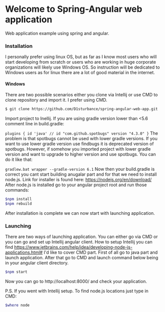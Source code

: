 # Welcome to Spring-Angular web application

Web application example using spring and angular.

### Installation
I personally prefer using linux OS, but as far as I know most users who will start developing from scratch or users who are working in huge corporate organizations will likely use Windows OS. So instruction will be dedicated to Windows users as for linux there are a lot of good material in the internet.
#### Windows
There are two possible scenarios either you clone via Intellij or use CMD to clone repository and import it.
I prefer using CMD.
```sh
$ git clone https://github.com/D1sturbance/spring-angular-web-app.git
```
Import project to Inellij. If you are using gradle version lower than <5.6 comment line in build.gradle:

`
plugins {
    id 'java'
   // id "com.github.spotbugs" version "4.3.0"
}
`
The problem is that spotbugs cannot be used with lower gradle versions. If you want to use lower gradle version use findbugs it is deprecated version of spotbugs. However, if somehow you imported project with lower gradle version and want to upgrade to higher version and use spotbugs. You can do it like that: 

`
gradlew.bat wrapper --gradle-version 6.1
`
Now then your build.gradle is correct you cant start building anugalar part and for that we need to install node.js.
Link for installer is found here: https://nodejs.org/en/download/
After node.js is installed go to your angular project root and run those commands:
```sh
$npm install
$npm rebuild
```
After installation is complete we can now start with launching application.

### Launching
There are two ways of launching application. You can either go via CMD or you can go and set up Intellij angular client. How to setup Intellij you can find https://www.jetbrains.com/help/idea/developing-node-js-applications.html#
I'd like to cover CMD part.
First of all go to java part and launch application. After that go to CMD and launch command below being in your angular client directory.
```sh
$npm start
```
Now you can go to http://localhost:8000/ and check your application.

P.S. If you went with Intellij setup. To find node.js locations just type in CMD:
```sh
$where node
```
